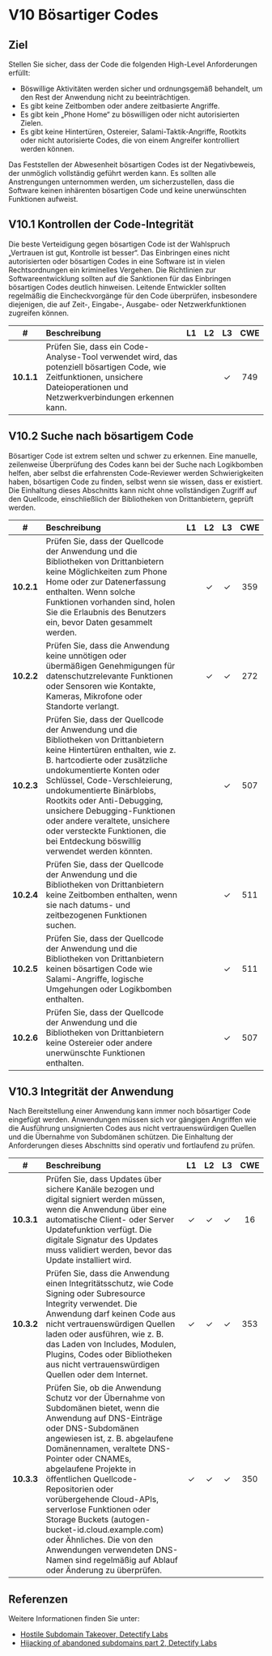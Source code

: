 # V10 Bösartiger Codes

## Ziel

Stellen Sie sicher, dass der Code die folgenden High-Level Anforderungen erfüllt:

* Böswillige Aktivitäten werden sicher und ordnungsgemäß behandelt, um den Rest der Anwendung nicht zu beeinträchtigen.
* Es gibt keine Zeitbomben oder andere zeitbasierte Angriffe.
* Es gibt kein „Phone Home“ zu böswilligen oder nicht autorisierten Zielen.
* Es gibt keine Hintertüren, Ostereier, Salami-Taktik-Angriffe, Rootkits oder nicht autorisierte Codes, die von einem Angreifer kontrolliert werden können.

Das Feststellen der Abwesenheit bösartigen Codes ist der Negativbeweis, der unmöglich vollständig geführt werden kann. Es sollten alle Anstrengungen unternommen werden, um sicherzustellen, dass die Software keinen inhärenten bösartigen Code und keine unerwünschten Funktionen aufweist.

## V10.1 Kontrollen der Code-Integrität

Die beste Verteidigung gegen bösartigen Code ist der Wahlspruch „Vertrauen ist gut, Kontrolle ist besser“. Das Einbringen eines nicht autorisierten oder bösartigen Codes in eine Software ist in vielen Rechtsordnungen ein kriminelles Vergehen. Die Richtlinien zur Softwareentwicklung sollten auf die Sanktionen für das Einbringen bösartigen Codes deutlich hinweisen. Leitende Entwickler sollten regelmäßig die Eincheckvorgänge für den Code überprüfen, insbesondere diejenigen, die auf Zeit-, Eingabe-, Ausgabe- oder Netzwerkfunktionen zugreifen können.

| # | Beschreibung | L1 | L2 | L3 | CWE |
| :---: | :--- | :---: | :---:| :---: | :---: |
| **10.1.1** | Prüfen Sie, dass ein Code-Analyse-Tool verwendet wird, das potenziell bösartigen Code, wie Zeitfunktionen, unsichere Dateioperationen und Netzwerkverbindungen erkennen kann. | | | ✓ | 749 |

## V10.2 Suche nach bösartigem Code
Bösartiger Code ist extrem selten und schwer zu erkennen. Eine manuelle, zeilenweise Überprüfung des Codes kann bei der Suche nach Logikbomben helfen, aber selbst die erfahrensten Code-Reviewer werden Schwierigkeiten haben, bösartigen Code zu finden, selbst wenn sie wissen, dass er existiert. Die Einhaltung dieses Abschnitts kann nicht ohne vollständigen Zugriff auf den Quellcode, einschließlich der Bibliotheken von Drittanbietern, geprüft werden.

| # | Beschreibung | L1 | L2 | L3 | CWE |
| :---: | :--- | :---: | :---: | :---: | :---: |
| **10.2.1** | Prüfen Sie, dass der Quellcode der Anwendung und die Bibliotheken von Drittanbietern keine Möglichkeiten zum Phone Home oder zur Datenerfassung enthalten. Wenn solche Funktionen vorhanden sind, holen Sie die Erlaubnis des Benutzers ein, bevor Daten gesammelt werden. | | ✓ | ✓ | 359 |
| **10.2.2** | Prüfen Sie, dass die Anwendung keine unnötigen oder übermäßigen Genehmigungen für datenschutzrelevante Funktionen oder Sensoren wie Kontakte, Kameras, Mikrofone oder Standorte verlangt. | | ✓ | ✓ | 272 |
| **10.2.3** | Prüfen Sie, dass der Quellcode der Anwendung und die Bibliotheken von Drittanbietern keine Hintertüren enthalten, wie z. B. hartcodierte oder zusätzliche undokumentierte Konten oder Schlüssel, Code-Verschleierung, undokumentierte Binärblobs, Rootkits oder Anti-Debugging, unsichere Debugging-Funktionen oder andere veraltete, unsichere oder versteckte Funktionen, die bei Entdeckung böswillig verwendet werden könnten. | | | ✓ | 507 |
| **10.2.4** | Prüfen Sie, dass der Quellcode der Anwendung und die Bibliotheken von Drittanbietern keine Zeitbomben enthalten, wenn sie nach datums- und zeitbezogenen Funktionen suchen. | | | ✓ | 511 |
| **10.2.5** | Prüfen Sie, dass der Quellcode der Anwendung und die Bibliotheken von Drittanbietern keinen bösartigen Code wie Salami-Angriffe, logische Umgehungen oder Logikbomben enthalten. | | | ✓ | 511 |
| **10.2.6** | Prüfen Sie, dass der Quellcode der Anwendung und die Bibliotheken von Drittanbietern keine Ostereier oder andere unerwünschte Funktionen enthalten. | | | ✓ | 507 |

## V10.3 Integrität der Anwendung

Nach Bereitstellung einer Anwendung kann immer noch bösartiger Code eingefügt werden. Anwendungen müssen sich vor gängigen Angriffen wie die Ausführung unsignierten Codes aus nicht vertrauenswürdigen Quellen und die Übernahme von Subdomänen schützen. Die Einhaltung der Anforderungen dieses Abschnitts sind operativ und fortlaufend zu prüfen.

| # | Beschreibung | L1 | L2 | L3 | CWE |
| :---: | :--- | :---: | :---: | :---: | :---: |
| **10.3.1** | Prüfen Sie, dass Updates über sichere Kanäle bezogen und digital signiert werden müssen, wenn die Anwendung über eine automatische Client- oder Server Updatefunktion verfügt. Die digitale Signatur des Updates muss validiert werden, bevor das Update installiert wird. | ✓ | ✓ | ✓ | 16 |
| **10.3.2** | Prüfen Sie, dass die Anwendung einen Integritätsschutz, wie Code Signing oder Subresource Integrity verwendet. Die Anwendung darf keinen Code aus nicht vertrauenswürdigen Quellen laden oder ausführen, wie z. B. das Laden von Includes, Modulen, Plugins, Codes oder Bibliotheken aus nicht vertrauenswürdigen Quellen oder dem Internet. | ✓ | ✓ | ✓ | 353 |
| **10.3.3** | Prüfen Sie, ob die Anwendung Schutz vor der Übernahme von Subdomänen bietet, wenn die Anwendung auf DNS-Einträge oder DNS-Subdomänen angewiesen ist, z. B. abgelaufene Domänennamen, veraltete DNS-Pointer oder CNAMEs, abgelaufene Projekte in öffentlichen Quellcode-Repositorien oder vorübergehende Cloud-APIs, serverlose Funktionen oder Storage Buckets (autogen-bucket-id.cloud.example.com) oder Ähnliches. Die von den Anwendungen verwendeten DNS-Namen sind regelmäßig auf Ablauf oder Änderung zu überprüfen. | ✓ | ✓ | ✓ | 350 |

## Referenzen

Weitere Informationen finden Sie unter:

* [Hostile Subdomain Takeover, Detectify Labs](https://labs.detectify.com/2014/10/21/hostile-subdomain-takeover-using-herokugithubdesk-more/)
* [Hijacking of abandoned subdomains part 2, Detectify Labs](https://labs.detectify.com/2014/12/08/hijacking-of-abandoned-subdomains-part-2/)
